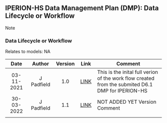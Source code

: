 ## IPERION-HS Data Management Plan (DMP): Data Lifecycle or Workflow
Note

### Data Lifecycle or Workflow

Relates to models: NA

| Date  | Author | Version | Link | Comment |
| :-----------: | :-----------: | :-----------: | :-----------: | ----------- |
| 03-11-2021 | J Padfield | 1.0 | [LINK](https://research.ng-london.org.uk/modelling/?data=eJztWktv3DYQPitA%2FgOBAj013iR%2BtD0mcVsYqGvDcVKgl4Ir0btqtJJKUjYM7I%2FvUK%2FVSiKH0m4BH8aX2PuJ3zw4%2FGaozWLxm%2BT5mt1%2FDGw%2Fr1991lzqYClWcRrcyuwfEWp2m%2FA0jdNVkC3N338v0614FKn5xUbjsLBYqGK5Kj35S6RZlLE7kWcq1pl8djkmdJGPrAil4Fqo1tnhE6Wv2zzhoZhMzqWMRcSyQrPlc%2FBFCbm4E0pwGa6F%2FO7Nu%2FfBlofwqD1YkUaOqPzydCtFziXXcZYynka7DbGvHuwdGgoSyYBQFXmeSQ2UQPdBKaHUBhLNsgfWPHt1exdUpeLNKsW%2FRSw7%2B3nJNWfXPOUrUdKbJ9nXdydvg61eW3Pw%2BpXdozh9yOTGx8J0bizLp1OznMssKsJOPuBfKE%2BeIOHbE3tX%2FRKxjzz8tpJZAQVlUhBsoxiycoTtHxD7lUAT2JorlmZaBJ9gH%2BI0TIpIML6BX2Md84Q9ZfJbbvbIHAUdb0QSpyLYlkssNjpnqe%2Bc7ae%2Fy%2F112E5jymDdhiQORRpWeb3JRQp69AbY2e%2FV58G2UuHJvKAgJpBg0rZb2WLFoiwsTHYA7TSLQ09T31AktJAb2GFH5dq33a2%2Bx1Hnq7oujStKWDamXPSp7FVtIUf1AqyUzuoW5qwnC%2FdAP%2Freep36%2FiK9FmnwJU8yHvUxprO6kQbolIAyYJn5ETlkuIF6erh5FJInSavllzdX2EHz5u4%2F4cFt2cxE8EiBheASMptkOctrd5ujWI4IiN6612IZP0cy7mYfVOOftZYj3Wwi633bFLx6ZOsEjyIIHfJrq3uMqTV8MFP%2FedBbBWnf11rf%2BXlHa1fngz1u%2B%2FdspoPk%2BPNuWK6s7tqKY93Q%2BXJV1X2bD7tUqKaNLXqG2rQc6Sk0vbO5O5aLDyGUvzJRPMaR5zQ%2FoE8zQ1ksN7FGJKR9DJb8Alu2bS%2BG6Irn7ijrvsYcqz83eWKZZFWiHOvcStMK8AgnmrL%2BggnbiQ%2BTA%2FZWFJvTZ7Yg0Qqb94Zu9i7Yl%2Fu9xqmwI3QRTHBhfW24FnqdRex7EylMvAW04LIoFELbD2lsHKmxKeOIdb5sFa1v2NfB9kpzvwYhr%2B80ipmJo96niEn%2BVKpCea3ZCM2jcjp3XWvQkJu9%2B0M8sW4LMGPIVyFPyspy1QNuAZkXfpo2oblD6LpuxqjSffckNV61kzfUXqkNlSlxKR6ErC5v3RvRnunpFtriuWrqZk%2BUzKXJFJLSUDhcgj7lNYOpsKqWgFmxMIMhF04Vg%2BPC1oAk5g%2FzRN55vwRsim%2FyRKhFldmKxKwp4BYKsDkluTF%2Fwm6LZRKrNcQL1zQeJ2AE5oml2M9EuXhUUH9gS6gb430KpvMOmwplnJtHIHZRJRhoK%2FFInpsjFJ24D4ir7g%2BcqI7Tm8p5rNxxpdwv9PqVCuIk5CqDk9HnQMb%2F3tPuAzx9sujzd%2FV%2B9zG7rotyV%2B9CleTue0Df%2BV1vaointCeEDpz2appW691JuEfowWVLkVNxxh1BrHX86rbSATrjbu%2FiwLvTqVd3ctpA%2BtPPfv3JN4xhhzrFOpQr%2BhehUVepFhJahC7ryv3OdFhQO51qeXzeUvQenqpS2MDco%2B%2BK1D40egrR8XTf9%2FY90B7xFKHCGH2VyulCZyga0s5iLFQlVJW%2FbQGbypUay2L%2F6WO4N7qZdj11BoeatKjqCD7rnamLBVfWM8%2B532kF%2B0rxre%2Fw7xvLUF7P5svr2cuQ19a5GHRzE6eu6ho7F9XXmdX7pXqAb1%2BwmIE6rD%2BW5mtk5fmSeKyIZxqymZjK0w5nrqCcijLZIlLfF0h5HyNCvwHUQbqbQUdYfQhHJ8MhPmc2dLLgGnbuNx26rWAaht13Jscy1LDz%2BRp2%2FjI07NdCQnnIo1xnmxz5X2nHVkwdGLH%2FmDFmY9LV9r01FaPu7xf%2FnMutJ63v6Oj0pBWZcWIbp0fS7MOZ0yGPKCzj2egTM8QN48Hl7cJL3lA7mMBhlT8jnqHEXcyXuItDJW58z633UhvNAUpJEEEEEUQQQQQRRBBBBBFEEEEEEUQQQQQRRBBBBBFEEEEEEUQQQQQRRBBBBBFEEEEEEUQQQQQRRBBBBBFEEEEEEUQQQQQRRBBBBBFEEEEEEUQQQQQRRBBBBBFEEEEEEUQQQQQRRBBBBBFEEEEEEUTQ%2Fwv9B%2BuCHlA%3D) | This is the inital full verion of the work flow created from the submited D6.1 DMP for IPERION-HS |
| 30-03-2022 | J Padfield | 1.1 | [LINK]() | NOT ADDED YET Version Comment |
| <img width=120/> |<img width=90/> | <img width=60/> | <img width=60/> | |
